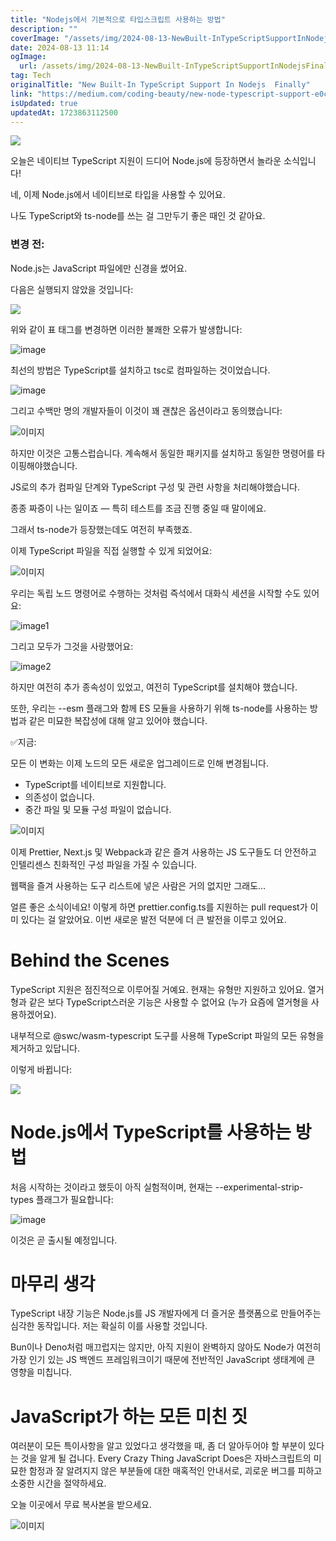 ```yaml
---
title: "Nodejs에서 기본적으로 타입스크립트 사용하는 방법"
description: ""
coverImage: "/assets/img/2024-08-13-NewBuilt-InTypeScriptSupportInNodejsFinally_0.png"
date: 2024-08-13 11:14
ogImage:
  url: /assets/img/2024-08-13-NewBuilt-InTypeScriptSupportInNodejsFinally_0.png
tag: Tech
originalTitle: "New Built-In TypeScript Support In Nodejs  Finally"
link: "https://medium.com/coding-beauty/new-node-typescript-support-e0cfcdede6ac"
isUpdated: true
updatedAt: 1723863112500
---
```


<img src="/assets/img/2024-08-13-NewBuilt-InTypeScriptSupportInNodejsFinally_0.png" />

오늘은 네이티브 TypeScript 지원이 드디어 Node.js에 등장하면서 놀라운 소식입니다!

네, 이제 Node.js에서 네이티브로 타입을 사용할 수 있어요.

나도 TypeScript와 ts-node를 쓰는 걸 그만두기 좋은 때인 것 같아요.

<div class="content-ad"></div>

### 변경 전:

Node.js는 JavaScript 파일에만 신경을 썼어요.

다음은 실행되지 않았을 것입니다:

<img src="/assets/img/2024-08-13-NewBuilt-InTypeScriptSupportInNodejsFinally_1.png" />

<div class="content-ad"></div>

위와 같이 표 태그를 변경하면 이러한 불쾌한 오류가 발생합니다:

![image](/assets/img/2024-08-13-NewBuilt-InTypeScriptSupportInNodejsFinally_2.png)

최선의 방법은 TypeScript를 설치하고 tsc로 컴파일하는 것이었습니다.

![image](/assets/img/2024-08-13-NewBuilt-InTypeScriptSupportInNodejsFinally_3.png)

<div class="content-ad"></div>

그리고 수백만 명의 개발자들이 이것이 꽤 괜찮은 옵션이라고 동의했습니다:

![이미지](/assets/img/2024-08-13-NewBuilt-InTypeScriptSupportInNodejsFinally_4.png)

하지만 이것은 고통스럽습니다. 계속해서 동일한 패키지를 설치하고 동일한 명령어를 타이핑해야했습니다.

JS로의 추가 컴파일 단계와 TypeScript 구성 및 관련 사항을 처리해야했습니다.

<div class="content-ad"></div>

종종 짜증이 나는 일이죠 — 특히 테스트를 조금 진행 중일 때 말이에요.

그래서 ts-node가 등장했는데도 여전히 부족했죠.

이제 TypeScript 파일을 직접 실행할 수 있게 되었어요:

![이미지](/assets/img/2024-08-13-NewBuilt-InTypeScriptSupportInNodejsFinally_5.png)

<div class="content-ad"></div>

우리는 독립 노드 명령어로 수행하는 것처럼 즉석에서 대화식 세션을 시작할 수도 있어요:

![image1](/assets/img/2024-08-13-NewBuilt-InTypeScriptSupportInNodejsFinally_6.png)

그리고 모두가 그것을 사랑했어요:

![image2](/assets/img/2024-08-13-NewBuilt-InTypeScriptSupportInNodejsFinally_7.png)

<div class="content-ad"></div>

하지만 여전히 추가 종속성이 있었고, 여전히 TypeScript를 설치해야 했습니다.

또한, 우리는 --esm 플래그와 함께 ES 모듈을 사용하기 위해 ts-node를 사용하는 방법과 같은 미묘한 복잡성에 대해 알고 있어야 했습니다.

✅지금:

모든 이 변화는 이제 노드의 모든 새로운 업그레이드로 인해 변경됩니다.

<div class="content-ad"></div>

- TypeScript를 네이티브로 지원합니다.
- 의존성이 없습니다.
- 중간 파일 및 모듈 구성 파일이 없습니다.

![이미지](/assets/img/2024-08-13-NewBuilt-InTypeScriptSupportInNodejsFinally_8.png)

이제 Prettier, Next.js 및 Webpack과 같은 즐겨 사용하는 JS 도구들도 더 안전하고 인텔리센스 친화적인 구성 파일을 가질 수 있습니다.

웹팩을 즐겨 사용하는 도구 리스트에 넣은 사람은 거의 없지만 그래도…

<div class="content-ad"></div>

얼른 좋은 소식이네요! 이렇게 하면 prettier.config.ts를 지원하는 pull request가 이미 있다는 걸 알았어요. 이번 새로운 발전 덕분에 더 큰 발전을 이루고 있어요.

# Behind the Scenes

TypeScript 지원은 점진적으로 이루어질 거예요. 현재는 유형만 지원하고 있어요. 열거형과 같은 보다 TypeScript스러운 기능은 사용할 수 없어요 (누가 요즘에 열거형을 사용하겠어요).

내부적으로 @swc/wasm-typescript 도구를 사용해 TypeScript 파일의 모든 유형을 제거하고 있답니다.

<div class="content-ad"></div>

이렇게 바뀝니다:

<img src="/assets/img/2024-08-13-NewBuilt-InTypeScriptSupportInNodejsFinally_10.png" />

<div class="content-ad"></div>

# Node.js에서 TypeScript를 사용하는 방법

처음 시작하는 것이라고 했듯이 아직 실험적이며, 현재는 --experimental-strip-types 플래그가 필요합니다:

![image](/assets/img/2024-08-13-NewBuilt-InTypeScriptSupportInNodejsFinally_11.png)

이것은 곧 출시될 예정입니다.

<div class="content-ad"></div>

# 마무리 생각

TypeScript 내장 기능은 Node.js를 JS 개발자에게 더 즐거운 플랫폼으로 만들어주는 심각한 동작입니다. 저는 확실히 이를 사용할 것입니다.

Bun이나 Deno처럼 매끄럽지는 않지만, 아직 지원이 완벽하지 않아도 Node가 여전히 가장 인기 있는 JS 백엔드 프레임워크이기 때문에 전반적인 JavaScript 생태계에 큰 영향을 미칩니다.

# JavaScript가 하는 모든 미친 짓

<div class="content-ad"></div>

여러분이 모든 특이사항을 알고 있었다고 생각했을 때, 좀 더 알아두어야 할 부분이 있다는 것을 알게 될 겁니다. Every Crazy Thing JavaScript Does은 자바스크립트의 미묘한 함정과 잘 알려지지 않은 부분들에 대한 매혹적인 안내서로, 괴로운 버그를 피하고 소중한 시간을 절약하세요.

오늘 이곳에서 무료 복사본을 받으세요.

![이미지](/assets/img/2024-08-13-NewBuilt-InTypeScriptSupportInNodejsFinally_12.png)

